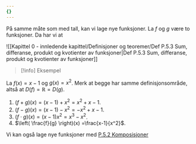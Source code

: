 ```yaml
---
{}
---
```

På samme måte som med tall, kan vi lage nye funksjoner. La $f$ og $g$ være to funksjoner. Da har vi at

![[Kapittel 0 - innledende kapittel/Definisjoner og teoremer/Def P.5.3 Sum, differanse, produkt og kvotienter av funksjoner|Def P.5.3 Sum, differanse, produkt og kvotienter av funksjoner]]

> [!info] Eksempel 
> 

La $f(x) =x-1$ og $g(x) = x^2$. Merk at begge har samme definisjonsområde, altså at $D(f) = \mathbb{R} = D(g).$

1. $(f+g)(x)=(x-1) + x^2 = x^2+x-1$.
2. $(f-g)(x) = (x-1)-x^2 = -x^2+x-1$.
3. $(f\cdot g)(x)=(x-1)x^2 =x^3-x^2$.
4. $\left( \frac{f}{g} \right)(x) =\frac{x-1}{x^2}$.

Vi kan også lage nye funksjoner med [P.5.2 Komposisjoner](Kapittel%200%20-%20innledende%20kapittel/P.5.2%20Komposisjoner.md)
